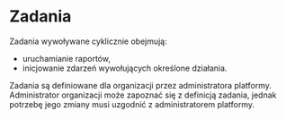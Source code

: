 # Zadania

Zadania wywoływane cyklicznie obejmują:
- uruchamianie raportów,
- inicjowanie zdarzeń wywołujących określone działania.

Zadania są definiowane dla organizacji przez administratora platformy. Administrator organizacji może zapoznać się z definicją zadania, jednak potrzebę jego zmiany musi uzgodnić z administratorem platformy.